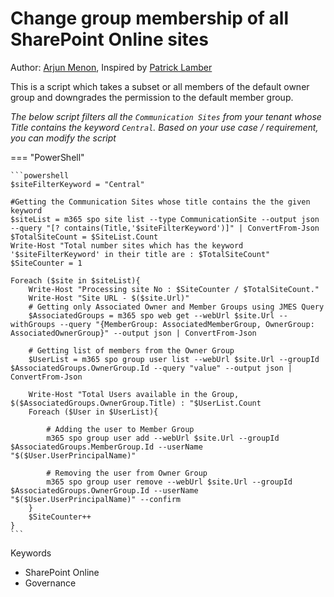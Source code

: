 # Change group membership of all SharePoint Online sites

Author: [Arjun Menon](https://twitter.com/arjunumenon), Inspired by [Patrick Lamber](https://www.nubo.eu/Change-The-Group-Memberships-Of-All-SharePoint-Online-Sites/)


This is a script which takes a subset or all members of the default owner group and downgrades the permission to the default member group.

*The below script filters all the `Communication Sites` from your tenant whose Title contains the keyword `Central`. Based on your use case / requirement, you can modify the script*


=== "PowerShell"

    ```powershell
    $siteFilterKeyword = "Central"

    #Getting the Communication Sites whose title contains the the given keyword
    $siteList = m365 spo site list --type CommunicationSite --output json --query "[? contains(Title,'$siteFilterKeyword')]" | ConvertFrom-Json
    $TotalSiteCount = $SiteList.Count
    Write-Host "Total number sites which has the keyword '$siteFilterKeyword' in their title are : $TotalSiteCount"
    $SiteCounter = 1

    Foreach ($site in $siteList){
        Write-Host "Processing site No : $SiteCounter / $TotalSiteCount."
        Write-Host "Site URL - $($site.Url)"
        # Getting only Associated Owner and Member Groups using JMES Query
        $AssociatedGroups = m365 spo web get --webUrl $site.Url --withGroups --query "{MemberGroup: AssociatedMemberGroup, OwnerGroup: AssociatedOwnerGroup}" --output json | ConvertFrom-Json

        # Getting list of members from the Owner Group
        $UserList = m365 spo group user list --webUrl $site.Url --groupId $AssociatedGroups.OwnerGroup.Id --query "value" --output json | ConvertFrom-Json

        Write-Host "Total Users available in the Group, $($AssociatedGroups.OwnerGroup.Title) : "$UserList.Count
        Foreach ($User in $UserList){

            # Adding the user to Member Group
            m365 spo group user add --webUrl $site.Url --groupId $AssociatedGroups.MemberGroup.Id --userName "$($User.UserPrincipalName)"
            
            # Removing the user from Owner Group
            m365 spo group user remove --webUrl $site.Url --groupId $AssociatedGroups.OwnerGroup.Id --userName "$($User.UserPrincipalName)" --confirm
        }
        $SiteCounter++
    }
    ```

Keywords

- SharePoint Online
- Governance
